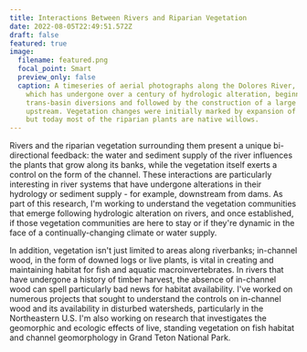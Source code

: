 ```yaml
---
title: Interactions Between Rivers and Riparian Vegetation
date: 2022-08-05T22:49:51.572Z
draft: false
featured: true
image:
  filename: featured.png
  focal_point: Smart
  preview_only: false
  caption: A timeseries of aerial photographs along the Dolores River, Colorado,
    which has undergone over a century of hydrologic alteration, beginning with
    trans-basin diversions and followed by the construction of a large dam
    upstream. Vegetation changes were initially marked by expansion of tamarisk,
    but today most of the riparian plants are native willows.
---
```

Rivers and the riparian vegetation surrounding them present a unique bi-directional feedback: the water and sediment supply of the river influences the plants that grow along its banks, while the vegetation itself exerts a control on the form of the channel. These interactions are particularly interesting in river systems that have undergone alterations in their hydrology or sediment supply - for example, downstream from dams. As part of this research, I'm working to understand the vegetation communities that emerge following hydrologic alteration on rivers, and once established, if those vegetation communities are here to stay or if they're dynamic in the face of a continually-changing climate or water supply.

In addition, vegetation isn't just limited to areas along riverbanks; in-channel wood, in the form of downed logs or live plants, is vital in creating and maintaining habitat for fish and aquatic macroinvertebrates. In rivers that have undergone a history of timber harvest, the absence of in-channel wood can spell particularly bad news for habitat availability. I've worked on numerous projects that sought to understand the controls on in-channel wood and its availability in disturbed watersheds, particularly in the Northeastern U.S. I'm also working on research that investigates the geomorphic and ecologic effects of live, standing vegetation on fish habitat and channel geomorphology in Grand Teton National Park.